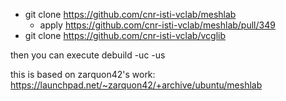 - git clone https://github.com/cnr-isti-vclab/meshlab
    - apply https://github.com/cnr-isti-vclab/meshlab/pull/349
- git clone https://github.com/cnr-isti-vclab/vcglib

then you can execute debuild -uc -us

this is based on zarquon42's work: https://launchpad.net/~zarquon42/+archive/ubuntu/meshlab

